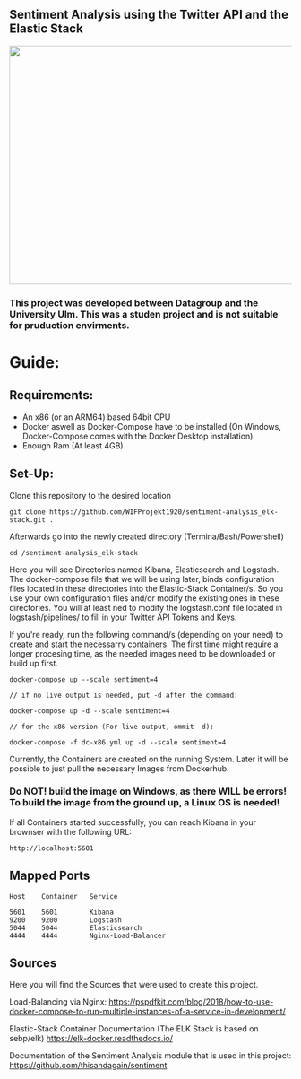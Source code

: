 ## Sentiment Analysis using the Twitter API and the Elastic Stack


<img align="center" width="640" height="426" src="https://cdn.pixabay.com/photo/2018/07/26/08/31/woman-3563066_1280.jpg">

### This project was developed between Datagroup and the University Ulm. This was a studen project and is not suitable for pruduction envirments. 
# Guide:

## Requirements:
  - An x86 (or an ARM64) based 64bit CPU
  - Docker aswell as Docker-Compose have to be installed (On Windows, Docker-Compose comes with the Docker Desktop installation)
  - Enough Ram (At least 4GB)
  
## Set-Up:
Clone this repository to the desired location 
```
git clone https://github.com/WIFProjekt1920/sentiment-analysis_elk-stack.git .
```

Afterwards go into the newly created directory (Termina/Bash/Powershell)
```
cd /sentiment-analysis_elk-stack
```

Here you will see Directories named Kibana, Elasticsearch and Logstash. The docker-compose file that we will be using later, binds configuration files located in these directories into the Elastic-Stack Container/s. So you use your own configuration files and/or modify the existing ones in these directories.
You will at least ned to modify the logstash.conf file located in logstash/pipelines/ to fill in your Twitter API Tokens and Keys.

If you're ready, run the following command/s (depending on your need) to create and start the necessarry containers.
The first time might require a longer procesing time, as the needed images need to be downloaded or build up first.
```
docker-compose up --scale sentiment=4 

// if no live output is needed, put -d after the command:

docker-compose up -d --scale sentiment=4

// for the x86 version (For live output, ommit -d):

docker-compose -f dc-x86.yml up -d --scale sentiment=4
```

Currently, the Containers are created on the running System. Later it will be possible to just pull the necessary Images from Dockerhub.

### Do NOT! build the image on Windows, as there WILL be errors! To build the image from the ground up, a Linux OS is needed!

If all Containers started successfully, you can reach Kibana in your brownser with the following URL:
```
http://localhost:5601
```

## Mapped Ports
```
Host    Container   Service

5601    5601        Kibana
9200    9200        Logstash
5044    5044        Elasticsearch
4444    4444        Nginx-Load-Balancer
```

## Sources
Here you will find the Sources that were used to create this project.

Load-Balancing via Nginx:
https://pspdfkit.com/blog/2018/how-to-use-docker-compose-to-run-multiple-instances-of-a-service-in-development/

Elastic-Stack Container Documentation (The ELK Stack is based on sebp/elk)
https://elk-docker.readthedocs.io/

Documentation of the Sentiment Analysis module that is used in this project:
https://github.com/thisandagain/sentiment

